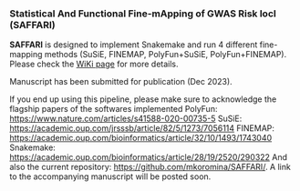### Statistical And Functional Fine-mApping of GWAS Risk locI (SAFFARI) 

**SAFFARI** is designed to implement Snakemake and run 4 different fine-mapping methods (SuSiE, FINEMAP, PolyFun+SuSiE, PolyFun+FINEMAP).
Please check the [WiKi page](https://github.com/mkoromina/SAFFARI/wiki) for more details.

Manuscript has been submitted for publication (Dec 2023).

If you end up using this pipeline, please make sure to acknowledge the flagship papers of the softwares implemented
PolyFun: https://www.nature.com/articles/s41588-020-00735-5
SuSiE: https://academic.oup.com/jrsssb/article/82/5/1273/7056114
FINEMAP: https://academic.oup.com/bioinformatics/article/32/10/1493/1743040
Snakemake: https://academic.oup.com/bioinformatics/article/28/19/2520/290322
And also the current repository: https://github.com/mkoromina/SAFFARI/. A link to the accompanying manuscript will be posted soon.
